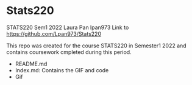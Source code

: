 # Stats220

STATS220 Sem1 2022 Laura Pan lpan973
Link to https://github.com/Lpan973/Stats220

This repo was created for the course STATS220 in Semester1 2022 and contains coursework cmpleted during this period. 
- README.md
- Index.md: Contains the GIF and code 
- Gif
